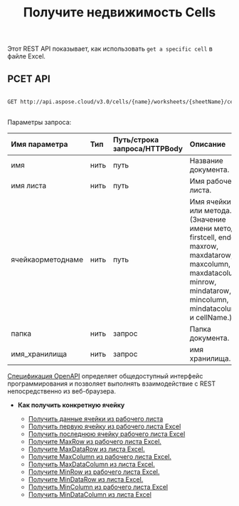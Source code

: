 ﻿---
title: Получите недвижимость Cells
type: docs
url: /ru/get-cells-properties/
weight: 130
---
Этот REST API показывает, как использовать `get a specific cell` в файле Excel.

## РСЕТ API
 
```bash
 
GET http://api.aspose.cloud/v3.0/cells/{name}/worksheets/{sheetName}/cells/{cellOrMethodName}
 
```
 Параметры запроса:
 
| Имя параметра| Тип| Путь/строка запроса/HTTPBody|Описание|
|:- |:- |:- |:- |
| имя| нить| путь| Название документа.|
| имя листа| нить| путь| Имя рабочего листа.|
| ячейкаорметоднаме| нить| путь|Имя ячейки или метода. (Значение имени метода: firstcell, endcell, maxrow, maxdatarow, maxcolumn, maxdatacolumn, minrow, mindatarow, mincolumn, mindatacolumn и cellName.)|
| папка| нить| запрос| Папка документа.|
| имя_хранилища| нить| запрос| имя хранилища.|
 
[Спецификация OpenAPI](https://apireference.aspose.cloud/cells/#/Cells/GetWorksheetCell) определяет общедоступный интерфейс программирования и позволяет выполнять взаимодействие с REST непосредственно из веб-браузера.


- **Как получить конкретную ячейку**

   - [Получить данные ячейки из рабочего листа](/cells/ru/get-cell-data-from-a-worksheet/)
   - [Получить первую ячейку из рабочего листа Excel](/cells/ru/get-first-cell-from-excel-worksheet/)
   - [Получить последнюю ячейку рабочего листа Excel](/cells/ru/get-last-cell-of-excel-worksheet/)
   - [Получите MaxRow из рабочего листа Excel.](/cells/ru/get-maxrow-from-excel-worksheet/)
   - [Получите MaxDataRow из листа Excel.](/cells/ru/get-maxdatarow-from-excel-worksheet/)
   - [Получите MaxColumn из рабочего листа Excel.](/cells/ru/get-maxcolumn-from-excel-worksheet/)
   - [Получить MaxDataColumn из листа Excel.](/cells/ru/get-maxdatacolumn-from-excel-worksheet/)
   - [Получите MinRow из рабочего листа Excel.](/cells/ru/get-minrow-from-excel-worksheet/)
   - [Получите MinDataRow из листа Excel.](/cells/ru/get-mindatarow-from-excel-worksheet/)
   - [Получить MinColumn из рабочего листа Excel](/cells/ru/get-mincolumn-from-excel-worksheet/)
   - [Получить MinDataColumn из листа Excel](/cells/ru/get-mindatacolumn-from-excel-worksheet/)
